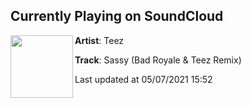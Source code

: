 ## Currently Playing on SoundCloud

[<img align="left" width="100" src="https://i1.sndcdn.com/artworks-000458070318-qd7ufw-t500x500.jpg">](https://soundcloud.com/teez-official/anarbor-sassy-bad-royale-teez-remix)

**Artist**: Teez 

**Track**: Sassy (Bad Royale & Teez Remix)

Last updated at 05/07/2021 15:52
